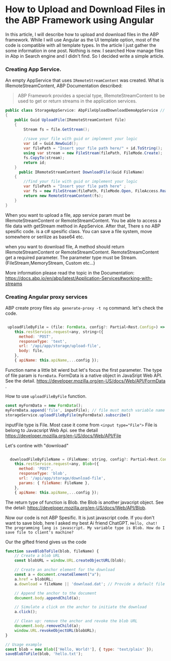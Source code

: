 # How to Upload and Download Files in the ABP Framework using Angular
In this article, I will describe how to upload and download files in the ABP framework. While I will use Angular as the UI template option, most of the code is compatible with all template types. In the article I just gather the some information in one post. Nothing is new. I searched How manage files in Abp in Search engine and I didn't find. So I decided write a simple article. 

### Creating App Service.

An empty AppService that uses `IRemoteStreamContent` was created. What is  IRemoteStreamContent, ABP Documentation described:

> ABP Framework provides a special type, IRemoteStreamContent to be used to get or return streams in the application services.

```csharp
public class StorageAppService: AbpFileUploadDownloadDemoAppService // <- a inherited from ApplicationService. `ProjectName`+'AppService'.
{
    public Guid UploadFile(IRemoteStreamContent file)
    {
        Stream fs = file.GetStream();
        
        //save your file with guid or implement your logic
        var id = Guid.NewGuid();
        var filePath = "Insert your file path here/" + id.ToString();
        using var stream = new FileStream(filePath, FileMode.Create);   
        fs.CopyTo(stream);
        return id;
    }
      public IRemoteStreamContent DownloadFile(Guid FileName)
    {
        //find your file with guid or implement your logic 
        var filePath = "Insert your file path here" ;
        var fs = new FileStream(filePath, FileMode.Open, FileAccess.Read);
        return new RemoteStreamContent(fs);
    }
}
```

When you want to upload a file, app service param must be IRemoteStreamContent or RemoteStreamContent. You be able to access a file data with getStream method in AppService. After that, There s no ABP spesific code. is a  c# spesific class. You can save a file system, move somewhere or serilize as base64 etc. 

when you want to download file, A method should return IRemoteStreamContent or RemoteStreamContent. 
RemoteStreamContent get a required parameter. The parameter type must be Stream. (FileStream,MemoryStream, Custom etc...)

More information please read the topic in the Documentation:  https://docs.abp.io/en/abp/latest/Application-Services#working-with-streams

### Creating Angular proxy services

ABP create proxy files `abp generate-proxy -t ng` command. let's check the code.

```javascript

 uploadFileByFile = (file: FormData, config?: Partial<Rest.Config>) =>
    this.restService.request<any, string>({
      method: 'POST',
      responseType: 'text',
      url: '/api/app/storage/upload-file',
      body: file,
    },
    { apiName: this.apiName,...config });

```
Function name a little bit wierd but let's focus the first parameter. The type of file param is `FormData`. FormData is a native object in JavaSript Web API. See the detail.  https://developer.mozilla.org/en-US/docs/Web/API/FormData . 

How to use `uploadFileByFile` function.

```javascript
const myFormData = new FormData();
myFormData.append('file', inputFile); // file must match variable name in AppService
storageService.uploadFileByFile(myFormData).subscribe()
```
 inputFile type is File. Most case it come from `<input type="File">` File is belong to Javacsript Web Api. see the detail https://developer.mozilla.org/en-US/docs/Web/API/File


Let's contine with "download"

```javascript

  downloadFileByFileName = (FileName: string, config?: Partial<Rest.Config>) =>
    this.restService.request<any, Blob>({
      method: 'POST',
      responseType: 'blob',
      url: '/api/app/storage/download-file',
      params: { fileName: FileName },
    },
    { apiName: this.apiName,...config });

```

The return type of function is Blob. the Blob is another javacript object. See the detail: https://developer.mozilla.org/en-US/docs/Web/API/Blob.

Now our code is not ABP Spesific. It is just javascript code. If you don't want to save blob, here I asked my best Ai friend ChatGPT. `Hello, chat! The programming lang is javascript. My variable type is Blob. How do I save file to client's machine?`   

Our the gifted friend gives us the code
```javascript
function saveBlobToFile(blob, fileName) {
    // Create a blob URL
    const blobURL = window.URL.createObjectURL(blob);

    // Create an anchor element for the download
    const a = document.createElement("a");
    a.href = blobURL;
    a.download = fileName || 'download.dat'; // Provide a default file name if none is provided

    // Append the anchor to the document
    document.body.appendChild(a);

    // Simulate a click on the anchor to initiate the download
    a.click();

    // Clean up: remove the anchor and revoke the blob URL
    document.body.removeChild(a);
    window.URL.revokeObjectURL(blobURL);
}

// Usage example
const blob = new Blob(['Hello, World!'], { type: 'text/plain' });
saveBlobToFile(blob, 'hello.txt');
``` 

